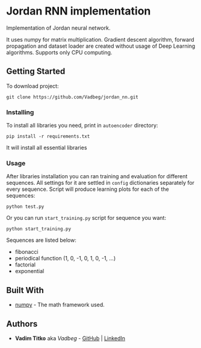 # Jordan RNN implementation

Implementation of Jordan neural network.

It uses numpy for matrix multiplication. 
Gradient descent algorithm, forward propagation and 
dataset loader are created without usage of
Deep Learning algorithms. Supports only CPU computing.

## Getting Started

To download project:
```
git clone https://github.com/Vadbeg/jordan_nn.git
```


### Installing
To install all libraries you need, print in `autoencoder` directory: 

```
pip install -r requirements.txt
```

It will install all essential libraries


### Usage 

After libraries installation you can ran training and evaluation for different
sequences. All settings for it are settled in `config` dictionaries separately for every sequence. 
Script will produce learning plots for each of the 
sequences:

```
python test.py
```  

Or you can run `start_training.py` script for sequence you want:

```
python start_training.py
```

Sequences are listed below:

* fibonacci
* periodical function (1, 0, -1, 0, 1, 0, -1, ...)
* factorial
* exponential

## Built With

* [numpy](https://flask.palletsprojects.com/en/1.1.x/) - The math framework used.

## Authors

* **Vadim Titko** aka *Vadbeg* - [GitHub](https://github.com/Vadbeg/PythonHomework/commits?author=Vadbeg) 
| [LinkedIn](https://www.linkedin.com/in/vadtitko/)